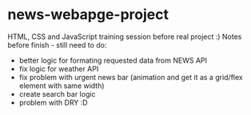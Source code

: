 # news-webapge-project
HTML, CSS and JavaScript training session before real project :)
Notes before finish - still need to do:
- better logic for formating requested data from NEWS API
- fix logic for weather API
- fix problem with urgent news bar (animation and get it as a grid/flex element with same width)
- create search bar logic
- problem with DRY :D
